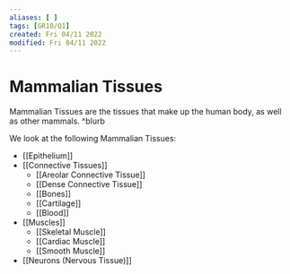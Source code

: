 ```yaml
---
aliases: [ ]
tags: [GR10/Q1]
created: Fri 04/11 2022
modified: Fri 04/11 2022
---
```

# Mammalian Tissues
Mammalian Tissues are the tissues that make up the human body, as well as other mammals. ^blurb

We look at the following Mammalian Tissues:
- [[Epithelium]]
- [[Connective Tissues]]
	- [[Areolar Connective Tissue]]
	- [[Dense Connective Tissue]]
	- [[Bones]]
	- [[Cartilage]]
	- [[Blood]]
- [[Muscles]]
	- [[Skeletal Muscle]]
	- [[Cardiac Muscle]]
	- [[Smooth Muscle]]
- [[Neurons (Nervous Tissue)]]
